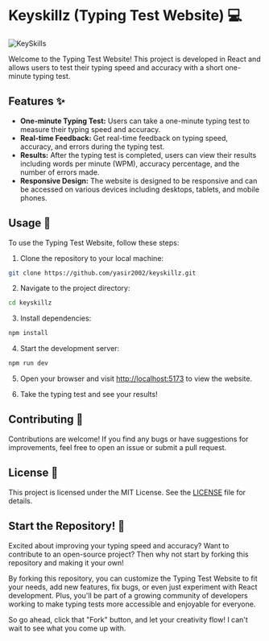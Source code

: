 # Keyskillz (Typing Test Website) 💻

![KeySkills](https://github.com/yasir2002/keyskillz/blob/main/pictures/readme.png)

Welcome to the Typing Test Website! This project is developed in React and allows users to test their typing speed and accuracy with a short one-minute typing test.

## Features ✨

- **One-minute Typing Test:** Users can take a one-minute typing test to measure their typing speed and accuracy.
- **Real-time Feedback:** Get real-time feedback on typing speed, accuracy, and errors during the typing test.
- **Results:** After the typing test is completed, users can view their results including words per minute (WPM), accuracy percentage, and the number of errors made.
- **Responsive Design:** The website is designed to be responsive and can be accessed on various devices including desktops, tablets, and mobile phones.

## Usage 🚀

To use the Typing Test Website, follow these steps:

1. Clone the repository to your local machine:

```bash
git clone https://github.com/yasir2002/keyskillz.git
```

2. Navigate to the project directory:

```bash
cd keyskillz
```


3. Install dependencies:
```bash
npm install
```

4. Start the development server:
```bash
npm run dev
```


5. Open your browser and visit [http://localhost:5173](http://localhost:5173/) to view the website.

6. Take the typing test and see your results!

## Contributing 🤝

Contributions are welcome! If you find any bugs or have suggestions for improvements, feel free to open an issue or submit a pull request.

## License 📝

This project is licensed under the MIT License. See the [LICENSE](./LICENSE) file for details.

## Start the Repository! 🚀

Excited about improving your typing speed and accuracy? Want to contribute to an open-source project? Then why not start by forking this repository and making it your own!

By forking this repository, you can customize the Typing Test Website to fit your needs, add new features, fix bugs, or even just experiment with React development. Plus, you'll be part of a growing community of developers working to make typing tests more accessible and enjoyable for everyone.

So go ahead, click that "Fork" button, and let your creativity flow! I can't wait to see what you come up with.

